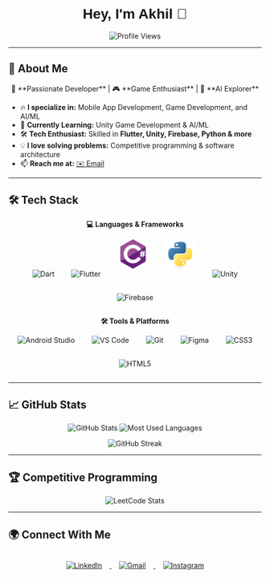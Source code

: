<h1 align="center" style="font-family: 'Arial', sans-serif; font-weight: bold;">
  Hey, I'm Akhil 👋
</h1>

<p align="center">
  <img src="https://komarev.com/ghpvc/?username=akhil-bhaskaran&label=Profile%20views&color=blueviolet&style=flat-square" alt="Profile Views" />
</p>

---

## 🚀 About Me  

<p align="center">
  🌟 **Passionate Developer** | 🎮 **Game Enthusiast** | 🤖 **AI Explorer**  
</p>

- 🔥 **I specialize in:** Mobile App Development, Game Development, and AI/ML  
- 🎯 **Currently Learning:** Unity Game Development & AI/ML  
- 🛠️ **Tech Enthusiast:** Skilled in **Flutter, Unity, Firebase, Python & more**  
- 💡 **I love solving problems:** Competitive programming & software architecture  
- 📫 **Reach me at:** [✉️ Email](mailto:akhilbhaskaran2004@gmail.com)  

---

## 🛠️ Tech Stack  

<p align="center">
  <strong>💻 Languages & Frameworks</strong><br>
  <img src="https://cdn.jsdelivr.net/gh/devicons/devicon/icons/dart/dart-original.svg" height="60" alt="Dart" style="margin: 15px;" />
  <img src="https://cdn.jsdelivr.net/gh/devicons/devicon/icons/flutter/flutter-original.svg" height="60" alt="Flutter" style="margin: 15px;" />
  <img src="https://raw.githubusercontent.com/devicons/devicon/master/icons/csharp/csharp-original.svg" height="60" alt="C#" style="margin: 15px;" />
  <img src="https://raw.githubusercontent.com/devicons/devicon/master/icons/python/python-original.svg" height="60" alt="Python" style="margin: 15px;" />
  <img src="https://www.vectorlogo.zone/logos/unity3d/unity3d-icon.svg" height="60" alt="Unity" style="margin: 15px;" />
  <img src="https://www.vectorlogo.zone/logos/firebase/firebase-icon.svg" height="60" alt="Firebase" style="margin: 15px;" />
</p>

<p align="center">
  <strong>🛠️ Tools & Platforms</strong><br>
  <img src="https://cdn.jsdelivr.net/gh/devicons/devicon/icons/androidstudio/androidstudio-original.svg" height="60" alt="Android Studio" style="margin: 15px;" />
  <img src="https://cdn.jsdelivr.net/gh/devicons/devicon/icons/vscode/vscode-original.svg" height="60" alt="VS Code" style="margin: 15px;" />
  <img src="https://www.vectorlogo.zone/logos/git-scm/git-scm-icon.svg" height="60" alt="Git" style="margin: 15px;" />
  <img src="https://www.vectorlogo.zone/logos/figma/figma-icon.svg" height="60" alt="Figma" style="margin: 15px;" />
  <img src="https://cdn.jsdelivr.net/gh/devicons/devicon/icons/css3/css3-original.svg" height="60" alt="CSS3" style="margin: 15px;" />
  <img src="https://cdn.jsdelivr.net/gh/devicons/devicon/icons/html5/html5-original.svg" height="60" alt="HTML5" style="margin: 15px;" />
</p>

---

## 📈 GitHub Stats  

<p align="center">
  <img src="https://github-readme-stats.vercel.app/api?username=akhil-bhaskaran&show_icons=true&count_private=true&theme=radical&hide_border=false" height="180" alt="GitHub Stats" />
  <img src="https://github-readme-stats.vercel.app/api/top-langs?username=akhil-bhaskaran&layout=compact&langs_count=6&theme=radical&hide_border=false" height="180" alt="Most Used Languages" />
</p>

<p align="center">
  <img src="https://github-readme-streak-stats.herokuapp.com/?user=akhil-bhaskaran&theme=radical" alt="GitHub Streak" />
</p>

---

## 🏆 Competitive Programming  

<p align="center">
  <img src="https://leetcard.jacoblin.cool/Akhil-Bhaskaran?theme=dark&font=Kanit" alt="LeetCode Stats" />
</p>

---

## 🌍 Connect With Me  

<p align="center">
  <a href="https://www.linkedin.com/in/akhil-c-738a00272" target="_blank">
    <img src="https://raw.githubusercontent.com/maurodesouza/profile-readme-generator/master/src/assets/icons/social/linkedin/default.svg" width="70" height="55" alt="LinkedIn" style="margin: 15px;" />
  </a>
  <a href="mailto:akhilbhaskaran2004@gmail.com">
    <img src="https://raw.githubusercontent.com/maurodesouza/profile-readme-generator/master/src/assets/icons/social/gmail/default.svg" width="70" height="55" alt="Gmail" style="margin: 15px;" />
  </a>
  <a href="https://www.instagram.com/">
    <img src="https://raw.githubusercontent.com/maurodesouza/profile-readme-generator/master/src/assets/icons/social/instagram/default.svg" width="70" height="55" alt="Instagram" style="margin: 15px;" />
  </a>
</p>
